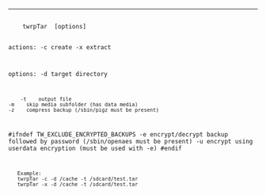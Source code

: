 
-------------------------------------------------------
<p>
 <code>
   	twrpTar <action> [options]

  actions: 
        -c create 
        -x extract

 options:
        -d    target directory

        
        -t    output file
	-m    skip media subfolder (has data media)
	-z    compress backup (/sbin/pigz must be present)
#ifndef TW_EXCLUDE_ENCRYPTED_BACKUPS
	-e    encrypt/decrypt backup followed by password (/sbin/openaes must be present)
	-u    encrypt using userdata encryption (must be used with -e)
#endif

       Example: 
       twrpTar -c -d /cache -t /sdcard/test.tar
       twrpTar -x -d /cache -t /sdcard/test.tar

</code>
</p>

